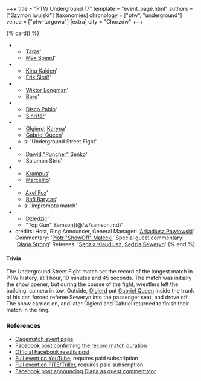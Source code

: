 +++
title = "PTW Underground 17"
template = "event_page.html"
authors = ["Szymon Iwulski"]
[taxonomies]
chronology = ["ptw", "underground"]
venue = ["ptw-targowa"]
[extra]
city = "Chorzów"
+++

{% card() %}
- - '[Taras](@/w/taras.md)'
  - '[Max Speed](@/w/max-speed.md)'
- - '[King Kaiden](@/w/king-kaiden.md)'
  - '[Erik Šlotíř](@/w/erik-slotir.md)'
- - '[Wiktor Longman](@/w/wiktor-longman.md)'
  - '[Boro](@/w/boro.md)'
- - '[Disco Pablo](@/w/disco-pablo.md)'
  - '[Sinister](@/w/sinister.md)'
- - '[Olgierd](@/w/olgierd.md); [Karyna](@/w/karyna.md)'
  - '[Gabriel Queen](@/w/gabriel-queen.md)'
  - s: 'Underground Street Fight'
- - '[Dawid "Puncher" Seńko](@/w/puncher.md)'
  - 'Salomon Strid'
- - '[Krampus](@/w/krampus.md)'
  - '[Marcelito](@/w/marcelito.md)'
- - '[Axel Fox](@/w/axel-fox.md)'
  - '[Rafi Rarytas](@/w/rafi.md)'
  - s: 'impromptu match'
- - '[Dziedzic](@/w/dziedzic.md)'
  - '"Top Gun" Samson](@/w/samson.md)'
- credits:
    Host, Ring Announcer, General Manager: '[Arkadiusz Pawłowski](@/w/pan-pawlowski.md)'
    Commentary: '[Piotr "ShowOff" Małecki](@/w/piotr-malecki.md)'
    Special guest commentary: '[Diana Strong](@/w/diana-strong.md)'
    Referees: '[Sędzia Klaudiusz](@/w/sedzia-klaudiusz.md), [Sędzia Seweryn](@/w/sedzia-seweryn.md)'
{% end %}

#### Trivia

The Underground Street Fight match set the record of the longest match in PTW history, at 1 hour, 10 minutes and 45 seconds. The match was initially the show opener, but during the course of the fight, wrestlers left the building, camera in tow. Outside, [Olgierd](@/w/olgierd.md) put [Gabriel Queen](@/w/gabriel-queen.md) inside the trunk of his car, forced referee Seweryn into the passenger seat, and drove off. The show carried on, and later Olgierd and Gabriel returned to finish their match in the ring.

### References

* [Cagematch event page](https://www.cagematch.net/?id=1&nr=365971)
* [Facebook post confirming the record match duration](https://www.facebook.com/PrimeTimeWrestlingPL/posts/pfbid0xpBiuZbjAbaBX1ryEpSXgTMa4EaMsgxJiyzCARq6D51ec5C9FRgiCrs3UYS6i7bBl)
* [Official Facebook results post](https://www.facebook.com/PrimeTimeWrestlingPL/posts/pfbid0PetNLNxmekrXTcfY5s2mEMb7eL21UpinvtMyBzcQajZCP2BB5EBJvBMFQKG5JyVkl)
* [Full event on YouTube](https://www.youtube.com/watch?v=rzPx_GS5NeQ&t=9458s), requires paid subscription
* [Full event on FITE/Triller](https://www.trillertv.com/watch/ptw-underground-17/2pdlp/), requires paid subscription
* [Facebook post announcing Diana as guest commentator](https://www.facebook.com/PrimeTimeWrestlingPL/posts/pfbid02aZedhtGzsTpd3QhX6rtq7Qs79V62wdvcXT4EB1eKB7TBdwzSv9AQNBi2KW4xs2X4l)
